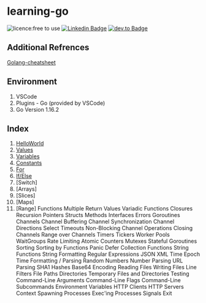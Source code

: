 # learning-go

![licence:free to use](https://img.shields.io/badge/licence-free--to--use-blue) [![Linkedin Badge](https://img.shields.io/badge/-gurpreetsingh89-blue?style=flat&logo=Linkedin&logoColor=white&link=https://www.linkedin.com/in/gurpreetsingh89/)](https://www.linkedin.com/in/gurpreetsingh89/) [![dev.to Badge](https://img.shields.io/badge/-@gurpreetsingh-000000?style=flat&labelColor=000000&logo=dev.to&link=https://dev.to/gurpreetsingh)](https://dev.to/gurpreetsingh)

## Additional Refrences

[Golang-cheatsheet](https://github.com/supersaiyane/Cheatsheet-GO)

## Environment

1. VSCode
2. Plugins - Go (provided by VSCode)
3. Go Version 1.16.2

## Index

1. [HelloWorld](https://github.com/supersaiyane/learning-go/blob/master/1_hello.go)
2. [Values](https://github.com/supersaiyane/learning-go/blob/master/2_values.go)
3. [Variables](https://github.com/supersaiyane/learning-go/blob/master/3_variables.go)
4. [Constants](https://github.com/supersaiyane/learning-go/blob/master/4_constants.go)
5. [For](https://github.com/supersaiyane/learning-go/blob/master/5_for.go)
6. [If/Else](https://github.com/supersaiyane/learning-go/blob/master/6_if_else.go)
7. [Switch]
8. [Arrays]
9. [Slices]
10. [Maps]
11. [Range]
    Functions
    Multiple Return Values
    Variadic Functions
    Closures
    Recursion
    Pointers
    Structs
    Methods
    Interfaces
    Errors
    Goroutines
    Channels
    Channel Buffering
    Channel Synchronization
    Channel Directions
    Select
    Timeouts
    Non-Blocking Channel Operations
    Closing Channels
    Range over Channels
    Timers
    Tickers
    Worker Pools
    WaitGroups
    Rate Limiting
    Atomic Counters
    Mutexes
    Stateful Goroutines
    Sorting
    Sorting by Functions
    Panic
    Defer
    Collection Functions
    String Functions
    String Formatting
    Regular Expressions
    JSON
    XML
    Time
    Epoch
    Time Formatting / Parsing
    Random Numbers
    Number Parsing
    URL Parsing
    SHA1 Hashes
    Base64 Encoding
    Reading Files
    Writing Files
    Line Filters
    File Paths
    Directories
    Temporary Files and Directories
    Testing
    Command-Line Arguments
    Command-Line Flags
    Command-Line Subcommands
    Environment Variables
    HTTP Clients
    HTTP Servers
    Context
    Spawning Processes
    Exec'ing Processes
    Signals
    Exit
